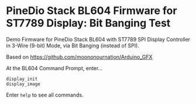 # PineDio Stack BL604 Firmware for ST7789 Display: Bit Banging Test

Demo Firmware for PineDio Stack BL604 with ST7789 SPI Display Controller in 3-Wire (9-bit) Mode, via Bit Banging (instead of SPI).

Based on https://github.com/moononournation/Arduino_GFX

At the BL604 Command Prompt, enter...

```text
display_init
display_image
```

Enter `help` to see all commands.
